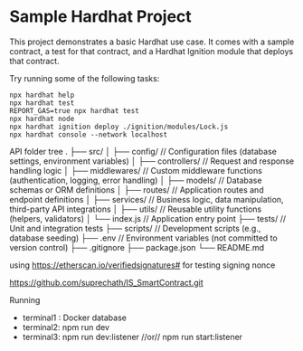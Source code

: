 # Sample Hardhat Project

This project demonstrates a basic Hardhat use case. It comes with a sample contract, a test for that contract, and a Hardhat Ignition module that deploys that contract.

Try running some of the following tasks:

```shell
npx hardhat help
npx hardhat test
REPORT_GAS=true npx hardhat test
npx hardhat node
npx hardhat ignition deploy ./ignition/modules/Lock.js
npx hardhat console --network localhost
```

API folder tree
.
├── src/
│   ├── config/             // Configuration files (database settings, environment variables)
│   ├── controllers/        // Request and response handling logic
│   ├── middlewares/        // Custom middleware functions (authentication, logging, error handling)
│   ├── models/             // Database schemas or ORM definitions
│   ├── routes/             // Application routes and endpoint definitions
│   ├── services/           // Business logic, data manipulation, third-party API integrations
│   ├── utils/              // Reusable utility functions (helpers, validators)
│   └── index.js            // Application entry point
├── tests/                  // Unit and integration tests
├── scripts/                // Development scripts (e.g., database seeding)
├── .env                    // Environment variables (not committed to version control)
├── .gitignore
├── package.json
└── README.md

using https://etherscan.io/verifiedsignatures# for testing signing nonce
 
 https://github.com/suprechath/IS_SmartContract.git
 
Running
- terminal1 : Docker database
- terminal2: npm run dev
- terminal3: npm run dev:listener //or// npm run start:listener